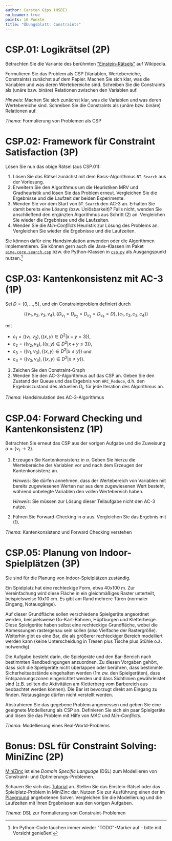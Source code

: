 ```yaml
---
author: Carsten Gips (HSBI)
no_beamer: true
points: 10 Punkte
title: "Übungsblatt: Constraints"
---
```


# CSP.01: Logikrätsel (2P)

Betrachten Sie die Variante des berühmten
["Einstein-Rätsels"](https://de.wikipedia.org/wiki/Zebrar%C3%A4tsel) auf Wikipedia.

Formulieren Sie das Problem als CSP (Variablen, Wertebereiche, Constraints) zunächst
auf dem Papier. Machen Sie sich klar, was die Variablen und was deren Wertebereiche
sind. Schreiben Sie die Constraints als (unäre bzw. binäre) Relationen zwischen den
Variablen auf.

*Hinweis*: Machen Sie sich zunächst klar, was die Variablen und was deren
Wertebereiche sind. Schreiben Sie die Constraints als (unäre bzw. binäre) Relationen
auf.

*Thema*: Formulierung von Problemen als CSP

# CSP.02: Framework für Constraint Satisfaction (3P)

Lösen Sie nun das obige Rätsel (aus CSP.01):

1.  Lösen Sie das Rätsel zunächst mit dem Basis-Algorithmus `BT_Search` aus der
    Vorlesung.
2.  Erweitern Sie den Algorithmus um die Heuristiken MRV und Gradheuristik und lösen
    Sie das Problem erneut. Vergleichen Sie die Ergebnisse und die Laufzeit der
    beiden Experimente.
3.  Wenden Sie vor dem Start von `BT_Search` den AC-3 an. Erhalten Sie damit bereits
    eine Lösung (bzw. Unlösbarkeit)? Falls nicht, wenden Sie anschließend den
    ergänzten Algorithmus aus Schritt (2) an. Vergleichen Sie wieder die Ergebnisse
    und die Laufzeiten.
4.  Wenden Sie die *Min-Conflicts* Heuristik zur Lösung des Problems an. Vergleichen
    Sie wieder die Ergebnisse und die Laufzeiten.

Sie können dafür eine Handsimulation anwenden oder die Algorithmen implementieren.
Sie können gern auch die Java-Klassen im Paket
[`aima.core.search.csp`](https://github.com/aimacode/aima-java/tree/AIMA3e/aima-core/src/main/java/aima/core/search/csp)
bzw. die Python-Klassen in
[`csp.py`](https://github.com/aimacode/aima-python/blob/master/csp.py) als
Ausgangspunkt nutzen.[^1]

# CSP.03: Kantenkonsistenz mit AC-3 (1P)

Sei $D=\lbrace 0, \ldots, 5 \rbrace$, und ein Constraintproblem definiert durch

$$\langle
    \lbrace v_1, v_2, v_3, v_4 \rbrace,
    \lbrace D_{v_1} = D_{v_2} = D_{v_3} = D_{v_4} = D \rbrace,
    \lbrace c_1, c_2, c_3, c_4 \rbrace
\rangle$$

mit

-   $c_1=\left((v_1,v_2), \lbrace (x,y) \in D^2 | x+y = 3 \rbrace\right)$,
-   $c_2=\left((v_2,v_3), \lbrace (x,y) \in D^2 | x+y \le 3 \rbrace\right)$,
-   $c_3=\left((v_1,v_3), \lbrace (x,y) \in D^2 | x \le y \rbrace\right)$ und
-   $c_4=\left((v_3,v_4), \lbrace (x,y) \in D^2 | x \ne y \rbrace\right)$.

1.  Zeichen Sie den Constraint-Graph
2.  Wenden Sie den AC-3-Algorithmus auf das CSP an. Geben Sie den Zustand der
    Queue und das Ergebnis von `ARC_Reduce`, d.h. den Ergebniszustand des aktuellen
    $D_i$, für jede Iteration des Algorithmus an.

*Thema*: Handsimulation des AC-3-Algorithmus

# CSP.04: Forward Checking und Kantenkonsistenz (1P)

Betrachten Sie erneut das CSP aus der vorigen Aufgabe und die Zuweisung
$\alpha = \lbrace v_1 \to  2 \rbrace$.

1.  Erzeugen Sie Kantenkonsistenz in $\alpha$. Geben Sie hierzu die
    Wertebereiche der Variablen vor und nach dem Erzeugen der Kantenkonsistenz an.

    *Hinweis*: Sie dürfen annehmen, dass der Wertebereich von Variablen mit bereits
    zugewiesenen Werten nur aus dem zugewiesenen Wert besteht, während unbelegte
    Variablen den vollen Wertebereich haben.

    *Hinweis*: Sie müssen zur Lösung dieser Teilaufgabe nicht den AC-3 nutze.

2.  Führen Sie Forward-Checking in $\alpha$ aus. Vergleichen Sie das Ergebnis
    mit (1).

*Thema*: Kantenkonsistenz und Forward Checking verstehen

# CSP.05: Planung von Indoor-Spielplätzen (3P)

Sie sind für die Planung von Indoor-Spielplätzen zuständig.

Ein Spielplatz hat eine rechteckige Form, etwa 40x100 m. Zur Vereinfachung wird
diese Fläche in ein gleichmäßiges Raster unterteilt, beispielsweise 10x10 cm. Es
gibt am Rand mehrere Türen (normaler Eingang, Notausgänge).

Auf dieser Grundfläche sollen verschiedene Spielgeräte angeordnet werden,
beispielsweise Go-Kart-Bahnen, Hüpfburgen und Kletterberge. Diese Spielgeräte haben
selbst eine rechteckige Grundfläche, wobei die Abmessungen rastergenau sein sollen
(also Vielfache der Rastergröße). Weiterhin gibt es eine Bar, die als größerer
rechteckiger Bereich modelliert werden kann (keine Unterscheidung in Tresen plus
Tische plus Stühle o.ä. notwendig).

Die Aufgabe besteht darin, die Spielgeräte und den Bar-Bereich nach bestimmten
Randbedingungen anzuordnen. Zu diesen Vorgaben gehört, dass sich die Spielgeräte
nicht überlappen oder berühren, dass bestimmte Sicherheitsabstände eingehalten
werden (1m zw. den Spielgeräten), dass Entspannungszonen eingerichtet werden und
dass Sichtlinien gewährleistet sind (z.B. sollten die Aktivitäten am Kletterberg vom
Barbereich aus beobachtet werden können). Die Bar ist bevorzugt direkt am Eingang zu
finden. Notausgänge dürfen nicht verstellt werden.

Abstrahieren Sie das gegebene Problem angemessen und geben Sie eine geeignete
Modellierung als CSP an. Definieren Sie sich ein paar Spielgeräte und lösen Sie das
Problem mit Hilfe von *MAC* und *Min-Conflicts*.

*Thema*: Modellierung eines Real-World-Problems

# Bonus: DSL für Constraint Solving: MiniZinc (2P)

[MiniZinc](https://www.minizinc.org/) ist eine *Domain Specific Language* (DSL) zum
Modellieren von Constraint- und Optimierungs-Problemen.

Schauen Sie sich das
[Tutorial](https://docs.minizinc.dev/en/stable/part_2_tutorial.html) an. Stellen Sie
das Einstein-Rätsel oder das Spielplatz-Problem in MiniZinc dar. Nutzen Sie zur
Ausführung einen der im [Playground](https://play.minizinc.dev) angebotenen Solver.
Vergleichen Sie die Modellierung und die Laufzeiten mit Ihren Ergebnissen aus den
vorigen Aufgaben.

*Thema*: DSL zur Formulierung von Constraint-Problemen

[^1]: Im Python-Code tauchen immer wieder "TODO"-Marker auf - bitte mit Vorsicht
    genießen!
